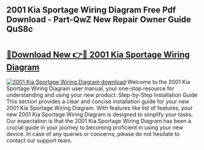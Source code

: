 ## 2001 Kia Sportage Wiring Diagram Free Pdf Download - Part-QwZ New Repair Owner Guide QuS8c

# <h2><a href="http://dfnvkoa.blite.top/?on=2001+Kia+Sportage+Wiring+Diagram">🔗Download New 👉🔴 2001 Kia Sportage Wiring Diagram</a></h2>

[![2001 Kia Sportage Wiring Diagram download](https://i.imgur.com/lujVjoI.png)](http://dfnvkoa.blite.top/?on=2001+Kia+Sportage+Wiring+Diagram)
Welcome to the 2001 Kia Sportage Wiring Diagram user manual, your one-stop resource for understanding and using your new product. Step-by-Step Installation Guide This section provides a clear and concise installation guide for your new 2001 Kia Sportage Wiring Diagram. With features like list of features, your new 2001 Kia Sportage Wiring Diagram is designed to simplify your tasks. Our expectation is that the 2001 Kia Sportage Wiring Diagram has been a crucial guide in your journey to becoming proficient in using your new device. In case of any queries or concerns, please do not hesitate to contact our support team.
